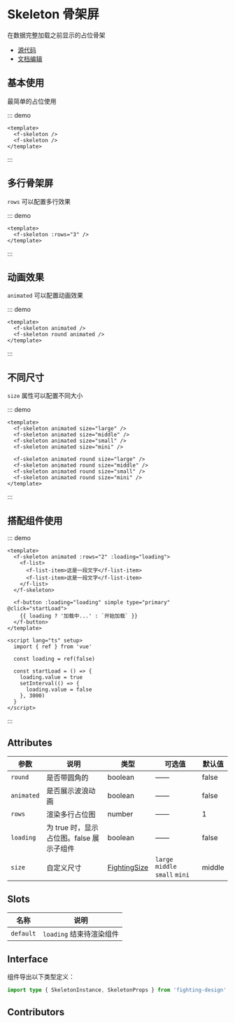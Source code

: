 # Skeleton 骨架屏

在数据完整加载之前显示的占位骨架

- [源代码](https://github.com/FightingDesign/fighting-design/tree/master/packages/fighting-design/skeleton)
- [文档编辑](https://github.com/FightingDesign/fighting-design/blob/master/docs/docs/components/skeleton.md)

## 基本使用

最简单的占位使用

::: demo

```vue
<template>
  <f-skeleton />
  <f-skeleton />
</template>
```

:::

## 多行骨架屏

`rows` 可以配置多行效果

::: demo

```vue
<template>
  <f-skeleton :rows="3" />
</template>
```

:::

## 动画效果

`animated` 可以配置动画效果

::: demo

```vue
<template>
  <f-skeleton animated />
  <f-skeleton round animated />
</template>
```

:::

## 不同尺寸

`size` 属性可以配置不同大小

::: demo

```vue
<template>
  <f-skeleton animated size="large" />
  <f-skeleton animated size="middle" />
  <f-skeleton animated size="small" />
  <f-skeleton animated size="mini" />

  <f-skeleton animated round size="large" />
  <f-skeleton animated round size="middle" />
  <f-skeleton animated round size="small" />
  <f-skeleton animated round size="mini" />
</template>
```

:::

## 搭配组件使用

::: demo

```vue
<template>
  <f-skeleton animated :rows="2" :loading="loading">
    <f-list>
      <f-list-item>这是一段文字</f-list-item>
      <f-list-item>这是一段文字</f-list-item>
    </f-list>
  </f-skeleton>

  <f-button :loading="loading" simple type="primary" @click="startLoad">
    {{ loading ? '加载中...' : `开始加载` }}
  </f-button>
</template>

<script lang="ts" setup>
  import { ref } from 'vue'

  const loading = ref(false)

  const startLoad = () => {
    loading.value = true
    setInterval(() => {
      loading.value = false
    }, 3000)
  }
</script>
```

:::

## Attributes

| 参数       | 说明                                     | 类型                                                               | 可选值                          | 默认值 |
| ---------- | ---------------------------------------- | ------------------------------------------------------------------ | ------------------------------- | ------ |
| `round`    | 是否带圆角的                             | boolean                                                            | ——                              | false  |
| `animated` | 是否展示波浪动画                         | boolean                                                            | ——                              | false  |
| `rows`     | 渲染多行占位图                           | number                                                             | ——                              | 1      |
| `loading`  | 为 true 时，显示占位图。false 展示子组件 | boolean                                                            | ——                              | false  |
| `size`     | 自定义尺寸                               | <a href="/components/interface.html#fightingsize">FightingSize</a> | `large` `middle` `small` `mini` | middle |

## Slots

| 名称      | 说明                     |
| --------- | ------------------------ |
| `default` | `loading` 结束待渲染组件 |

## Interface

组件导出以下类型定义：

```ts
import type { SkeletonInstance, SkeletonProps } from 'fighting-design'
```

## Contributors

<a href="https://github.com/Tyh2001" target="_blank">
  <f-avatar round src="https://avatars.githubusercontent.com/u/73180970?v=4" />
</a>

<a href="https://github.com/jxzho" target="_blank">
  <f-avatar round src="https://avatars.githubusercontent.com/u/37285048?v=4" />
</a>
